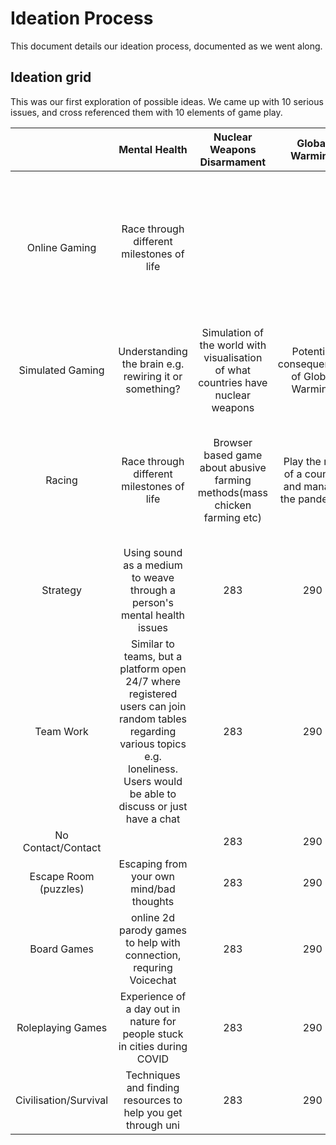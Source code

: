 # Ideation Process
This document details our ideation process, documented as we went along.

## Ideation grid
This was our first exploration of possible ideas. We came up with 10 serious issues, and cross
referenced them with 10 elements of game play.


| | Mental Health | Nuclear Weapons Disarmament | Global Warming | Animal Cruelty | COVID-19 | Obesity | Animal Conservation | Education | Data Privacy | Crypto Currency |
| :---: | :---: | :---: | :---: | :---: | :---: | :---: | :---: | :---: | :---: | :---: |
| Online Gaming | Race through different milestones of life |  |  | Cookie Clicker style farming game about the inhumane and predatory nature of capitalism, with leaderboards | Infected Battle Royal |  |  |  | build and manage |
| Simulated Gaming | Understanding the brain e.g. rewiring it or something? | Simulation of the world with visualisation of what countries have nuclear weapons | Potential consequences of Global Warming | 286 | 289 | 285 | 287 | 287 | 272 |
| Racing | Race through different milestones of life | Browser based game about abusive farming methods(mass chicken farming etc) | Play the role of a country and manage the pandemic  |  |  | Learn about sustainable farming - manage your own farm and learn of the real life consequenses for being irresponsible | What are the literacy rates around the globe? An interactive design | Visualisation of which countries have the best data privacy regulation | Simulated trade of crypto currency |
| Strategy | Using sound as a medium to weave through a person's mental health issues | 283 | 290 | 286 | 289 | 285 | 287 | 287 | 272 |
| Team Work | Similar to teams, but a platform open 24/7 where registered users can join random tables regarding various topics e.g. loneliness. Users would be able to discuss or just have a chat | 283 | 290 | 286 | 289 | 285 | 287 | 287 | 272 |
| No Contact/Contact |  | 283 | 290 | 286 | 289 | 285 | 287 | 287 | 272 |
| Escape Room (puzzles) | Escaping from your own mind/bad thoughts  | 283 | 290 | 286 | 289 | 285 | 287 | 287 | 272 |
| Board Games | online 2d parody games to help with connection, requring Voicechat | 283 | 290 | 286 | 289 | 285 | 287 | 287 | 272 |
| Roleplaying Games | Experience of a day out in nature for people stuck in cities during COVID | 283 | 290 | 286 | 289 | 285 | 287 | 287 | 272 |
| Civilisation/Survival | Techniques and finding resources to help you get through uni | 283 | 290 | 286 | 289 | 285 | 287 | 287 | 272 |
